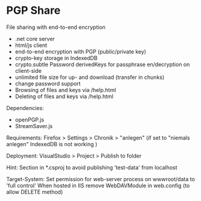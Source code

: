 # PGP Share

File sharing with end-to-end encryption

- .net core server
- html/js client
- end-to-end encryption with PGP (public/private key)
- crypto-key storage in IndexedDB
- crypto.subtle Password derivedKeys for passphrase en/decryption on client-side
- unlimited file size for up- and download (transfer in chunks)
- change password support
- Browsing of files and keys via /help.html
- Deleting of files and keys via /help.html 

Dependencies:
- openPGP.js
- StreamSaver.js

Requirements:
Firefox > Settings > Chronik > "anlegen" (if set to "niemals anlegen" IndexedDB is not working )
 
Deployment:
VisualStudio > Project > Publish to folder

Hint:
Section in *.csproj to avoid publishing 'test-data' from localhost 

  <ItemGroup>
    <Content Update="wwwroot\data\files\**\*.*" CopyToPublishDirectory="Never" />
    <Content Update="wwwroot\data\keys\**\*.*" CopyToPublishDirectory="Never" />
  </ItemGroup>


Target-System:
Set permission for web-server process on wwwroot/data to 'full control'
When hosted in IIS remove WebDAVModule in web.config (to allow DELETE method)




